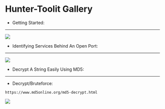 # Hunter-Toolit Gallery

- Getting Started:

---

<img src="https://github.com/Keyj33k/Hunter-Toolkit/blob/main/imgs/installation.gif?raw=true"/>

- Identifying Services Behind An Open Port:

---

<img src="https://github.com/Keyj33k/Hunter-Toolkit/blob/main/imgs/bannerhaunting.gif?raw=true"/>

- Decrypt A String Easily Using MD5:

---

- Decrypt/Bruteforce: 
```
https://www.md5online.org/md5-decrypt.html
```

<img src="https://github.com/Keyj33k/Hunter-Toolkit/blob/main/imgs/md5dec.gif?raw=true"/>



